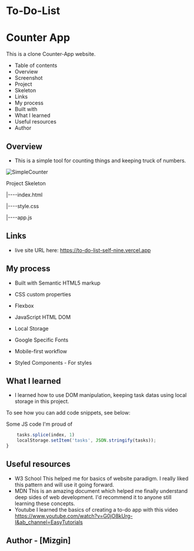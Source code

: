 # To-Do-List

<h1>Counter App</h1>
  
 This is a clone Counter-App website.

- Table of contents 
- Overview 
- Screenshot 
- Project 
- Skeleton 
- Links 
- My process 
- Built with 
- What I learned 
- Useful resources 
- Author

## Overview 

- This is a simple tool for counting things and keeping truck of numbers.


![SimpleCounter](https://i.ibb.co/vJjt0yB/resim-2023-05-21-155349314.png)

Project Skeleton

|----index.html

|----style.css

|----app.js

## Links 

- live site URL here: https://to-do-list-self-nine.vercel.app

## My process 

- Built with Semantic HTML5 markup

- CSS custom properties

- Flexbox

- JavaScript HTML DOM

- Local Storage

- Google Specific Fonts

- Mobile-first workflow

- Styled Components - For styles

## What I learned 

- I learned how to use DOM manipulation, keeping task datas using local storage in this project.

To see how you can add code snippets, see below:

Some JS code I'm proud of
```javascript function removeTask(index) {
    tasks.splice(index, 1)
    localStorage.setItem('tasks', JSON.stringify(tasks));
}
```

## Useful resources 

- W3 School This helped me for basics of website paradigm. I really liked this pattern and will use it going forward. 
- MDN  This is an amazing document which helped me finally understand deep sides of web development. I'd recommend it to anyone still learning these concepts.
- Youtube I learned the basics of creating a to-do app with this video https://www.youtube.com/watch?v=G0jO8kUrg-I&ab_channel=EasyTutorials 

## Author - [Mizgin]
